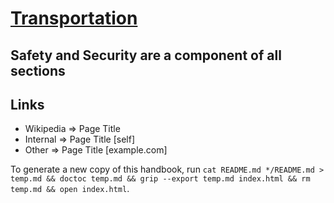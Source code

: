 # [Transportation](https://en.wikipedia.org/wiki/Transport)

<!-- START doctoc -->
<!-- END doctoc -->

## Safety and Security are a component of all sections

## Links

* Wikipedia => Page Title
* Internal => Page Title [self]
* Other => Page Title [example.com]

To generate a new copy of this handbook, run `cat README.md */README.md > temp.md && doctoc temp.md && grip --export temp.md index.html && rm temp.md && open index.html`.

